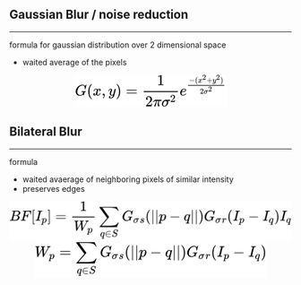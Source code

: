 ## Gaussian Blur / noise reduction
___
formula for gaussian distribution over 2 dimensional space
 - waited average of the pixels 
<!-- $$ 
G(x,y) = {1 \over 2\pi \sigma^2} e ^{ -(x^2+y^2) \over 2 \sigma^2} 
$$ --> 

<div align="center"><img style="background: white;" src="..\svg\QKau3nNpa5.svg"></div>

## Bilateral Blur 
___
formula 
 - waited avaerage of neighboring pixels of similar intensity 
 - preserves edges 
<!-- $$
BF[I_p] = { 1 \over W_p} \sum_ { q \in S } G_\sigma{_s} (||p-q||)G_\sigma{_r}{(I_p - I_q)}I_q
$$ --> 

<div align="center"><img style="background: white;" src="..\svg\MnHhDkOjMZ.svg"></div>

<!-- $$
W_p = \sum_{ q \in S } G_\sigma{_s} (||p-q||)G_\sigma{_r}{(I_p - I_q)}
$$ --> 

<div align="center"><img style="background: white;" src="..\svg\aLCUoe0neJ.svg"></div>